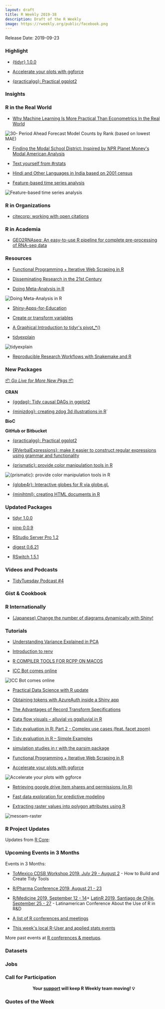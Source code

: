 ```yaml
---
layout: draft
title: R Weekly 2019-38
description: Draft of the R Weekly
image: https://rweekly.org/public/facebook.png
---
```


Release Date: 2019-09-23

###  Highlight

+ [{tidyr} 1.0.0](https://www.tidyverse.org/articles/2019/09/tidyr-1-0-0/)

+ [Accelerate your plots with ggforce](https://rviews.rstudio.com/2019/09/19/intro-to-ggforce/)

+ [{practicalgg}: Practical ggplot2](https://wilkelab.org/practicalgg/)

### Insights



### R in the Real World

+ [Why Machine Learning Is More Practical Than Econometrics In the Real World](https://www.remixinstitute.com/blog/why-machine-learning-is-more-practical-than-time-series-in-the-real-world)

![30- Period Ahead Forecast Model Counts by Rank (based on lowest MAE)](https://i0.wp.com/www.remixinstitute.com/wp-content/uploads/30-period-ahead-model-win-counts-remixautoml.png?w=817&ssl=1)


+ [Finding the Modal School District: Inspired by NPR Planet Money's Modal American Analysis](https://ivelasq.rbind.io/blog/modal-district/)

+ [Text yourself from #rstats](https://richpauloo.github.io/2019-09-11-Using-Twilio-to-text-myself-after-long-running-jobs/)

+ [Hindi and Other Languages in India based on 2001 census](https://www.programmingwithr.com/hindi-and-other-languages-in-india-based-on-2001-census/)

+ [Feature-based time series analysis](https://robjhyndman.com/hyndsight/fbtsa/)

![Feature-based time series analysis](https://raw.githubusercontent.com/rweekly/image/master/2019/fbtsa.png)

###  R in Organizations


+ [citecorp: working with open citations](https://ropensci.org/technotes/2019/09/17/citecorp/)


###  R in Academia

+ [GEO2RNAseq: An easy-to-use R pipeline for complete pre-processing of RNA-seq data](https://www.biorxiv.org/content/10.1101/771063v1.full)

###  Resources

+ [Functional Programming + Iterative Web Scraping in R](https://www.programmingwithr.com/functional-programming-iterative-web-scraping-in-r/)

+ [Disseminating Research in the 21st Century](http://www.shinydata.org/demo/)

+ [Doing Meta-Analysis in R](https://bookdown.org/MathiasHarrer/Doing_Meta_Analysis_in_R/)

![Doing Meta-Analysis in R](https://raw.githubusercontent.com/rweekly/image/master/2019/forest-plot.png)

+ [Shiny-Apps-for-Education](https://github.com/kbodwin/Shiny-Apps-for-Education)

+ [Create or transform variables](https://dplyr.tidyverse.org/reference/mutate.html)

+ [A Graphical Introduction to tidyr's pivot_*()](https://speakerdeck.com/yutannihilation/a-graphical-introduction-to-tidyrs-pivot-star)

+ [tidyexplain](https://github.com/gadenbuie/tidyexplain)

![tidyexplain](https://raw.githubusercontent.com/rweekly/image/master/2019/tidyr-spread-gather.gif)

+ [Reproducible Research Workflows with Snakemake and R](https://lachlandeer.github.io/snakemake-econ-r-tutorial/)

###  New Packages

<p class="added-hostname"><a href="https://rweekly.org/live" target="_blank" class="externalLink">📦 <i>Go Live for More New Pkgs</i> 📦</a></p>

**CRAN**

+ [{ggdag}: Tidy causal DAGs in ggplot2](https://malco.io/2019/09/17/tidy-causal-dags-with-ggdag-0-2-0/)

+ [{minizdog}: creating zdog 3d illustrations in R](https://coolbutuseless.github.io/2019/09/17/introducing-the-minizdog-package-for-creating-zdog-3d-illustrations-in-r/)`

**BioC**



**GitHub or Bitbucket**

+ [{practicalgg}: Practical ggplot2](https://wilkelab.org/practicalgg/)

+ [{RVerbalExpressions}: make it easier to construct regular expressions using grammar and functionality](https://rverbalexpressions.netlify.com/index.html)

+ [{prismatic}: provide color manipulation tools in R](https://github.com/EmilHvitfeldt/prismatic)

![{prismatic}: provide color manipulation tools in R](https://raw.githubusercontent.com/rweekly/image/master/2019/prismatic.png)

+ [{globe4r}: Interactive globes for R via globe.gl.](https://github.com/JohnCoene/globe4r)

+ [{minihtml}: creating HTML documents in R](https://coolbutuseless.github.io/2019/09/19/introducing-the-minihtml-package-for-creating-html-documents-in-r/)


### Updated Packages

+ [tidyr 1.0.0](https://www.tidyverse.org/articles/2019/09/tidyr-1-0-0/)

+ [pinp 0.0.9](http://dirk.eddelbuettel.com/blog/2019/09/15#pinp_0.0.9)

+ [RStudio Server Pro 1.2](https://blog.rstudio.com/2019/09/19/rstudio-1-2-5-release/)

+ [digest 0.6.21](http://dirk.eddelbuettel.com/blog/2019/09/20#digest_0.6.21)

+ [RSwitch 1.5.1](https://rud.is/b/2019/09/21/rswitch-1-5-1-released/)


###  Videos and Podcasts

+ [TidyTuesday Podcast #4](https://www.tidytuesday.com/4)

### Gist & Cookbook



### R Internationally

+ [(Japanese) Change the number of diagrams dynamically with Shiny!](https://blog.atusy.net/2019/08/09/shiny-dynamic-numer-of-plots/)

###  Tutorials

+ [Understanding Variance Explained in PCA](https://eranraviv.com/understanding-variance-explained-in-pca/)

+ [Introduction to renv](https://rstudio.github.io/renv/articles/renv.html)

+ [R COMPILER TOOLS FOR RCPP ON MACOS](https://thecoatlessprofessor.com/programming/cpp/r-compiler-tools-for-rcpp-on-macos/)

+ [ICC Bot comes online](https://tjmahr.github.io/iccbot-comes-online/)

![ICC Bot comes online](https://raw.githubusercontent.com/rweekly/image/master/2019/icc-bot-shot-optimized.png)

+ [Practical Data Science with R update](http://www.win-vector.com/blog/2019/09/practical-data-science-with-r-update/)


+ [Obtaining tokens with AzureAuth inside a Shiny app](https://blog.revolutionanalytics.com/2019/09/azureauth-shiny.html)

+ [The Advantages of Record Transform Specifications](http://www.win-vector.com/blog/2019/09/the-advantages-of-record-transform-specifications/)

+ [Data flow visuals – alluvial vs ggalluvial in R](https://heads0rtai1s.github.io/2019/06/06/visuals-alluvial-ggalluvial/)

+ [Tidy evaluation in R: Part 2 - Complex use cases (feat. facet zoom)](https://heads0rtai1s.github.io/2019/08/22/tidy-eval-examples-part2/)

+ [Tidy evaluation in R – Simple Examples](https://heads0rtai1s.github.io/2019/04/24/tidy-eval-examples/)

+ [simulation studies in r with the parsim package](http://psychonetrics.org/2019/09/01/simulation-studies-in-r-with-the-parsim-package/)

+ [Functional Programming + Iterative Web Scraping in R](https://www.programmingwithr.com/functional-programming-iterative-web-scraping-in-r/)

+ [Accelerate your plots with ggforce](https://rviews.rstudio.com/2019/09/19/intro-to-ggforce/)

![Accelerate your plots with ggforce](https://raw.githubusercontent.com/rweekly/image/master/2019/ggforce.png)

+ [Retrieving google drive item shares and permissions (in R)](https://adisarid.github.io/post/2019-09-17-google_drive_dir_structure_permissions/)

+ [Fast data exploration for predictive modeling](https://blog.datascienceheroes.com/fast-data-exploration-for-predictive-modeling/)

+ [Extracting raster values into polygon attributes using R](https://luisdva.github.io/rstats/GIS-with-R/)

![mesoam-raster](https://raw.githubusercontent.com/rweekly/image/master/2019-38/mesoam.png)

<!--<div class="post-more-begin></div><div class="post-more-end"></div>-->

###  R Project Updates

Updates from [R Core](http://developer.r-project.org/blosxom.cgi/R-devel/NEWS):


###  Upcoming Events in 3 Months

Events in 3 Months:

+ [ToMexico CDSB Workshop 2019, July 29 - August 2](https://comunidadbioinfo.github.io/post/building-tidy-tools-cdsb-runconf-2019/) - How to Build and Create Tidy Tools

+ [R/Pharma Conference 2019, August 21 - 23](http://rinpharma.com/)

+ [R/Medicine 2019, September 12 - 14](https://r-medicine.com/)+ [LatinR 2019, Santiago de Chile, September 25 - 27](http://latin-r.com) - Latinamerican Conference About the Use of R in R&D

+ [A list of R conferences and meetings](https://jumpingrivers.github.io/meetingsR/events.html)

+ [This week's local R-User and applied stats events](https://community.rstudio.com/c/irl)


More past events at [R conferences & meetups](https://conf.rweekly.org).


### Datasets

### Jobs




###  Call for Participation


<p class="hide-support added-hostname support-rweekly" style="text-align: center;font-weight: bold;">Your <a class="non-visited externalLink" href="https://www.patreon.com/rweekly" onclick="pas(this)">support</a> will keep R Weekly team moving! 💡</p>

###  Quotes of the Week
